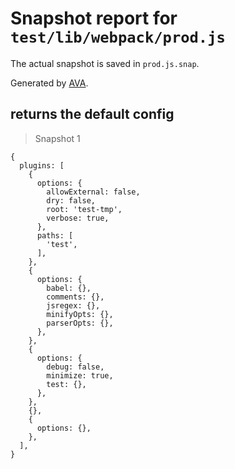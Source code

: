 # Snapshot report for `test/lib/webpack/prod.js`

The actual snapshot is saved in `prod.js.snap`.

Generated by [AVA](https://ava.li).

## returns the default config

> Snapshot 1

    {
      plugins: [
        {
          options: {
            allowExternal: false,
            dry: false,
            root: 'test-tmp',
            verbose: true,
          },
          paths: [
            'test',
          ],
        },
        {
          options: {
            babel: {},
            comments: {},
            jsregex: {},
            minifyOpts: {},
            parserOpts: {},
          },
        },
        {
          options: {
            debug: false,
            minimize: true,
            test: {},
          },
        },
        {},
        {
          options: {},
        },
      ],
    }
